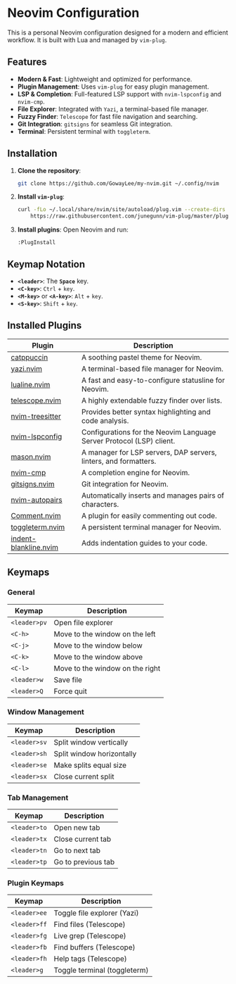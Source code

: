 # Neovim Configuration

This is a personal Neovim configuration designed for a modern and efficient workflow. It is built with Lua and managed by `vim-plug`.

## Features

-	**Modern & Fast**: Lightweight and optimized for performance.
-	**Plugin Management**: Uses `vim-plug` for easy plugin management.
-	**LSP & Completion**: Full-featured LSP support with `nvim-lspconfig` and `nvim-cmp`.
-	**File Explorer**: Integrated with `Yazi`, a terminal-based file manager.
-	**Fuzzy Finder**: `Telescope` for fast file navigation and searching.
-	**Git Integration**: `gitsigns` for seamless Git integration.
-	**Terminal**: Persistent terminal with `toggleterm`.

## Installation

1.	**Clone the repository**:
    ```bash
    git clone https://github.com/GowayLee/my-nvim.git ~/.config/nvim
    ```

2.	**Install `vim-plug`**:
    ```bash
    curl -fLo ~/.local/share/nvim/site/autoload/plug.vim --create-dirs \
        https://raw.githubusercontent.com/junegunn/vim-plug/master/plug.vim
    ```

3.	**Install plugins**:
    Open Neovim and run:
    ```vim
    :PlugInstall
    ```

## Keymap Notation

-	**`<leader>`**: The **`Space`** key.
-	**`<C-key>`**: `Ctrl` + `key`.
-	**`<M-key>`** or **`<A-key>`**: `Alt` + `key`.
-	**`<S-key>`**: `Shift` + `key`.

## Installed Plugins

| Plugin | Description |
| --- | --- |
| [catppuccin](https://github.com/catppuccin/nvim) | A soothing pastel theme for Neovim. |
| [yazi.nvim](https://github.com/mikavilpas/yazi.nvim) | A terminal-based file manager for Neovim. |
| [lualine.nvim](https://github.com/nvim-lualine/lualine.nvim) | A fast and easy-to-configure statusline for Neovim. |
| [telescope.nvim](https://github.com/nvim-telescope/telescope.nvim) | A highly extendable fuzzy finder over lists. |
| [nvim-treesitter](https://github.com/nvim-treesitter/nvim-treesitter) | Provides better syntax highlighting and code analysis. |
| [nvim-lspconfig](https://github.com/neovim/nvim-lspconfig) | Configurations for the Neovim Language Server Protocol (LSP) client. |
| [mason.nvim](https://github.com/williamboman/mason.nvim) | A manager for LSP servers, DAP servers, linters, and formatters. |
| [nvim-cmp](https://github.com/hrsh7th/nvim-cmp) | A completion engine for Neovim. |
| [gitsigns.nvim](https://github.com/lewis6991/gitsigns.nvim) | Git integration for Neovim. |
| [nvim-autopairs](https://github.com/windwp/nvim-autopairs) | Automatically inserts and manages pairs of characters. |
| [Comment.nvim](https://github.com/numToStr/Comment.nvim) | A plugin for easily commenting out code. |
| [toggleterm.nvim](https://github.com/akinsho/toggleterm.nvim) | A persistent terminal manager for Neovim. |
| [indent-blankline.nvim](https://github.com/lukas-reineke/indent-blankline.nvim) | Adds indentation guides to your code. |

## Keymaps

### General

| Keymap | Description |
| --- | --- |
| `<leader>pv` | Open file explorer |
| `<C-h>` | Move to the window on the left |
| `<C-j>` | Move to the window below |
| `<C-k>` | Move to the window above |
| `<C-l>` | Move to the window on the right |
| `<leader>w` | Save file |
| `<leader>Q` | Force quit |

### Window Management

| Keymap | Description |
| --- | --- |
| `<leader>sv` | Split window vertically |
| `<leader>sh` | Split window horizontally |
| `<leader>se` | Make splits equal size |
| `<leader>sx` | Close current split |

### Tab Management

| Keymap | Description |
| --- | --- |
| `<leader>to` | Open new tab |
| `<leader>tx` | Close current tab |
| `<leader>tn` | Go to next tab |
| `<leader>tp` | Go to previous tab |

### Plugin Keymaps

| Keymap | Description |
| --- | --- |
| `<leader>ee` | Toggle file explorer (Yazi) |
| `<leader>ff` | Find files (Telescope) |
| `<leader>fg` | Live grep (Telescope) |
| `<leader>fb` | Find buffers (Telescope) |
| `<leader>fh` | Help tags (Telescope) |
| `<leader>g` | Toggle terminal (toggleterm) |
